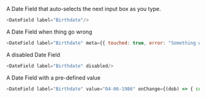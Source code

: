 A Date Field that auto-selects the next input box as you type.

```js
<DateField label="Birthdate"/>
```

A Date Field when thing go wrong

```js
<DateField label="Birthdate" meta={{ touched: true, error: "Something went boom =(" }}/>
```

A disabled Date Field

```js
<DateField label="Birthdate" disabled/>
```

A Date Field with a pre-defined value

```js
<DateField label="Birthdate" value="04-06-1986" onChange={(dob) => { console.log(dob) }}/>
```
